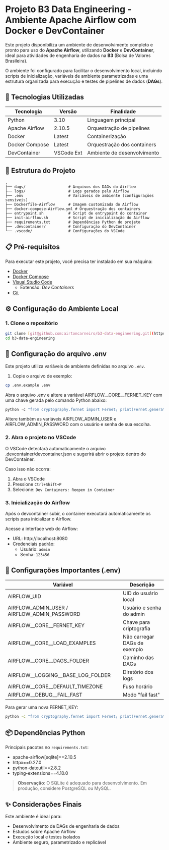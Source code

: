 # Projeto B3 Data Engineering - Ambiente Apache Airflow com Docker e DevContainer

Este projeto disponibiliza um ambiente de desenvolvimento completo e pronto para uso do **Apache Airflow**, utilizando **Docker** e **DevContainer**, ideal para atividades de engenharia de dados na **B3** (Bolsa de Valores Brasileira).

O ambiente foi configurado para facilitar o desenvolvimento local, incluindo scripts de inicialização, variáveis de ambiente parametrizadas e uma estrutura organizada para execução e testes de pipelines de dados (**DAGs**).

## 🚀 Tecnologias Utilizadas

| Tecnologia      | Versão    | Finalidade                  |
|----------------|-----------|----------------------------|
| Python         | 3.10      | Linguagem principal        |
| Apache Airflow | 2.10.5    | Orquestração de pipelines  |
| Docker         | Latest    | Containerização            |
| Docker Compose | Latest    | Orquestração dos containers|
| DevContainer   | VSCode Ext| Ambiente de desenvolvimento|

## 📂 Estrutura do Projeto

```text
.
├── dags/                   # Arquivos dos DAGs do Airflow
├── logs/                   # Logs gerados pelo Airflow
├── .env                    # Variáveis de ambiente (configurações sensíveis)
├── Dockerfile-Airflow      # Imagem customizada do Airflow
├── docker-compose-Airflow.yml # Orquestração dos containers
├── entrypoint.sh           # Script de entrypoint do container
├── init-airflow.sh         # Script de inicialização do Airflow
├── requirements.txt        # Dependências Python do projeto
├── .devcontainer/          # Configuração do DevContainer
└── .vscode/                # Configurações do VSCode
```

## 📋 Pré-requisitos

Para executar este projeto, você precisa ter instalado em sua máquina:

- [Docker](https://www.docker.com/)
- [Docker Compose](https://docs.docker.com/compose/)
- [Visual Studio Code](https://code.visualstudio.com/)
  - Extensão: *Dev Containers*
- [Git](https://git-scm.com/)

## ⚙️ Configuração do Ambiente Local

### 1. Clone o repositório

```bash
git clone [git@github.com:airtoncarneiro/b3-data-engineering.git](https://github.com/airtoncarneiro/b3-data-engineering)
cd b3-data-engineering
```

## 🔐 Configuração do arquivo .env

Este projeto utiliza variáveis de ambiente definidas no arquivo `.env`.

1. Copie o arquivo de exemplo:

```bash
cp .env.example .env
```

Abra o arquivo .env e altere a variável AIRFLOW__CORE__FERNET_KEY com uma chave gerada pelo comando Python abaixo:

```python
python -c "from cryptography.fernet import Fernet; print(Fernet.generate_key().decode())"
```

Altere também as variáveis AIRFLOW_ADMIN_USER e AIRFLOW_ADMIN_PASSWORD com o usuário e senha de sua escolha. 

### 2. Abra o projeto no VSCode

O VSCode detectará automaticamente o arquivo .devcontainer/devcontainer.json e sugerirá abrir o projeto dentro do DevContainer.

Caso isso não ocorra:

1. Abra o VSCode
2. Pressione `Ctrl+Shift+P`
3. Selecione: `Dev Containers: Reopen in Container`

### 3. Inicialização do Airflow

Após o devcontainer subir, o container executará automaticamente os scripts para inicializar o Airflow.

Acesse a interface web do Airflow:

- URL: http://localhost:8080
- Credenciais padrão:
  - Usuário: `admin`
  - Senha: `123456`

## 🧩 Configurações Importantes (.env)

| Variável | Descrição |
|----------|-----------|
| AIRFLOW_UID | UID do usuário local |
| AIRFLOW_ADMIN_USER / AIRFLOW_ADMIN_PASSWORD | Usuário e senha do admin |
| AIRFLOW__CORE__FERNET_KEY | Chave para criptografia |
| AIRFLOW__CORE__LOAD_EXAMPLES | Não carregar DAGs de exemplo |
| AIRFLOW__CORE__DAGS_FOLDER | Caminho das DAGs |
| AIRFLOW__LOGGING__BASE_LOG_FOLDER | Diretório dos logs |
| AIRFLOW__CORE__DEFAULT_TIMEZONE | Fuso horário |
| AIRFLOW__DEBUG__FAIL_FAST | Modo "fail fast" |

Para gerar uma nova FERNET_KEY:

```bash
python -c "from cryptography.fernet import Fernet; print(Fernet.generate_key().decode())"
```

## 📦 Dependências Python

Principais pacotes no `requirements.txt`:

- apache-airflow[sqlite]==2.10.5
- httpx==0.27.0
- python-dateutil==2.8.2
- typing-extensions==4.10.0

> **Observação**: O SQLite é adequado para desenvolvimento. Em produção, considere PostgreSQL ou MySQL.

## ✨ Considerações Finais

Este ambiente é ideal para:

- Desenvolvimento de DAGs de engenharia de dados
- Estudos sobre Apache Airflow
- Execução local e testes isolados
- Ambiente seguro, parametrizado e replicável
